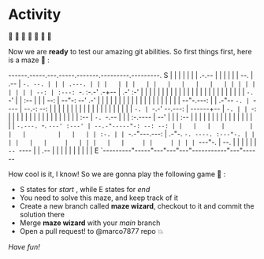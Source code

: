# Activity

 :penguin:  :penguin:  :penguin:  :penguin:  :penguin:  :penguin:  :penguin: 

Now we are **ready** to test our amazing git abilities. So first things first, here is a maze :runner: :

------.-----.---.-----.-------.---------.---------.
S     |     |   |     |       |         |         |
.-.-- | | | | | | --. | .-- | `-. --. | | | .---. |
| |   | | |   | |   |   |   |   |   | | | | |   | |
| | --: | :---: `-. :-.-' .-+-- | .-' :-' | | | | |
| |   | | |   |   | | |   | |   | |   |   | | | | |
| `-. `-' | | :-- | | | --: | --"-: --' .-' | | | |
|   |     | | |   |   |   | |     |     |   | | | |
| --"-.---: | | .-"-- `-. | `---- | --.-: --: | | |
|     |   | |   |       | |       |   | |   | | | |
| | | `-. | `-.-' --.---: | ------+-- | `-. | | `-:
| | |   | |   |     |   | |       |   |   | | |   |
| | :-- | `-. `-.-- | | | :-.---- | --' | | | :-- |
| | |       |   |   | |   | |     |     | |   |   |
| | `-.---. `-. `---' :---' | --.-"-----"-: --: --:
| |   |   |   |       |     |   |         |   |   |
| :-. | | `-.-"---.---: | .-"-. `-. ----. :---"-. |
| | |   |   |     |   | | |   |   |     | |     | |
| | `---"-. | --. | | | | | | `-- `---- | | .-- | |
|         |     |   |   |   |           |   |     E
`---------"-----"---"---"---"-----------"---"------

How cool is it, I know! So we are gonna play the following game :purple_heart: :

* S states for *start* , while E states for *end*
* You need to solve this maze, and keep track of it
* Create a new branch called **maze wizard**, checkout to it and commit the solution there
* Merge **maze wizard** with your  *main* branch
* Open a pull request! to @marco7877 repo :boom:

*Have fun!*
